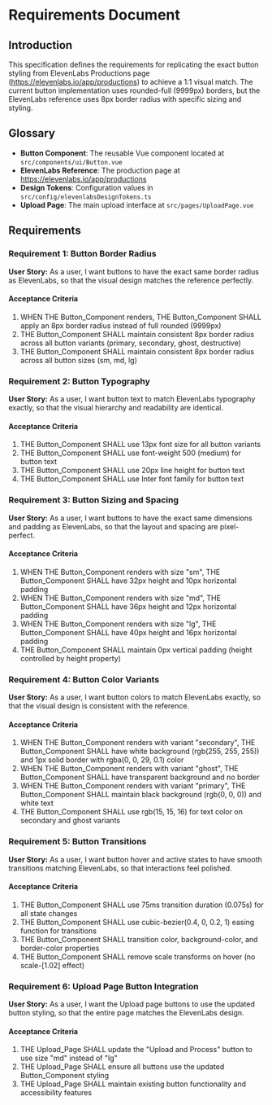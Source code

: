 # Requirements Document

## Introduction

This specification defines the requirements for replicating the exact button styling from ElevenLabs Productions page (https://elevenlabs.io/app/productions) to achieve a 1:1 visual match. The current button implementation uses rounded-full (9999px) borders, but the ElevenLabs reference uses 8px border radius with specific sizing and styling.

## Glossary

- **Button Component**: The reusable Vue component located at `src/components/ui/Button.vue`
- **ElevenLabs Reference**: The production page at https://elevenlabs.io/app/productions
- **Design Tokens**: Configuration values in `src/config/elevenlabsDesignTokens.ts`
- **Upload Page**: The main upload interface at `src/pages/UploadPage.vue`

## Requirements

### Requirement 1: Button Border Radius

**User Story:** As a user, I want buttons to have the exact same border radius as ElevenLabs, so that the visual design matches the reference perfectly.

#### Acceptance Criteria

1. WHEN THE Button_Component renders, THE Button_Component SHALL apply an 8px border radius instead of full rounded (9999px)
2. THE Button_Component SHALL maintain consistent 8px border radius across all button variants (primary, secondary, ghost, destructive)
3. THE Button_Component SHALL maintain consistent 8px border radius across all button sizes (sm, md, lg)

### Requirement 2: Button Typography

**User Story:** As a user, I want button text to match ElevenLabs typography exactly, so that the visual hierarchy and readability are identical.

#### Acceptance Criteria

1. THE Button_Component SHALL use 13px font size for all button variants
2. THE Button_Component SHALL use font-weight 500 (medium) for button text
3. THE Button_Component SHALL use 20px line height for button text
4. THE Button_Component SHALL use Inter font family for button text

### Requirement 3: Button Sizing and Spacing

**User Story:** As a user, I want buttons to have the exact same dimensions and padding as ElevenLabs, so that the layout and spacing are pixel-perfect.

#### Acceptance Criteria

1. WHEN THE Button_Component renders with size "sm", THE Button_Component SHALL have 32px height and 10px horizontal padding
2. WHEN THE Button_Component renders with size "md", THE Button_Component SHALL have 36px height and 12px horizontal padding
3. WHEN THE Button_Component renders with size "lg", THE Button_Component SHALL have 40px height and 16px horizontal padding
4. THE Button_Component SHALL maintain 0px vertical padding (height controlled by height property)

### Requirement 4: Button Color Variants

**User Story:** As a user, I want button colors to match ElevenLabs exactly, so that the visual design is consistent with the reference.

#### Acceptance Criteria

1. WHEN THE Button_Component renders with variant "secondary", THE Button_Component SHALL have white background (rgb(255, 255, 255)) and 1px solid border with rgba(0, 0, 29, 0.1) color
2. WHEN THE Button_Component renders with variant "ghost", THE Button_Component SHALL have transparent background and no border
3. WHEN THE Button_Component renders with variant "primary", THE Button_Component SHALL maintain black background (rgb(0, 0, 0)) and white text
4. THE Button_Component SHALL use rgb(15, 15, 16) for text color on secondary and ghost variants

### Requirement 5: Button Transitions

**User Story:** As a user, I want button hover and active states to have smooth transitions matching ElevenLabs, so that interactions feel polished.

#### Acceptance Criteria

1. THE Button_Component SHALL use 75ms transition duration (0.075s) for all state changes
2. THE Button_Component SHALL use cubic-bezier(0.4, 0, 0.2, 1) easing function for transitions
3. THE Button_Component SHALL transition color, background-color, and border-color properties
4. THE Button_Component SHALL remove scale transforms on hover (no scale-[1.02] effect)

### Requirement 6: Upload Page Button Integration

**User Story:** As a user, I want the Upload page buttons to use the updated button styling, so that the entire page matches the ElevenLabs design.

#### Acceptance Criteria

1. THE Upload_Page SHALL update the "Upload and Process" button to use size "md" instead of "lg"
2. THE Upload_Page SHALL ensure all buttons use the updated Button_Component styling
3. THE Upload_Page SHALL maintain existing button functionality and accessibility features
